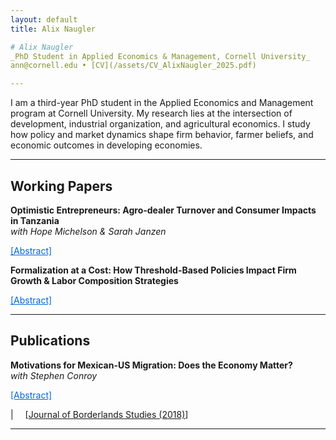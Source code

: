 ```yaml
---
layout: default
title: Alix Naugler

# Alix Naugler  
_PhD Student in Applied Economics & Management, Cornell University_  
ann@cornell.edu • [CV](/assets/CV_AlixNaugler_2025.pdf)

---
```


I am a third-year PhD student in the Applied Economics and Management program at Cornell University. My research lies at the intersection of development, industrial organization, and agricultural economics. I study how policy and market dynamics shape firm behavior, farmer beliefs, and economic outcomes in developing economies.

---

## Working Papers

**Optimistic Entrepreneurs: Agro-dealer Turnover and Consumer Impacts in Tanzania**  
_with Hope Michelson & Sarah Janzen_  
<span style="display:inline-block; margin-right: 15px;">
<details style="display:inline;">
  <summary style="display:inline; cursor:pointer;">
    <a href="#" style="text-decoration:underline; color:#0366d6;">[Abstract]</a>
  </summary>
  <p>
    Firm turnover (i.e., entry and exit) in markets characterized by information asymmetries
can affect market functioning and consumer trust. We study agro-dealer turnover and its implications for smallholder farmers in rural Tanzania. Using a census of agro-dealers, we document annual agro-dealer entry and exit rates of 34 and 18 percent, respectively—more than double those typically observed for micro-, small-, and medium-enterprises (MSMEs) operating in nonagricultural sectors in low-income countries. Though few observable agro-dealer characteristics predict exit, we show that agro-dealer exit is more common where local competition is stronger. We develop a theoretical model of firm turnover under information asymmetries and test its predictions empirically. We find that farmers’ beliefs about agricultural input quality improve when agro-dealers exit, consistent with the model’s prediction that farmers believe agro-dealers selling low-quality agricultural inputs exit. However, farmers who regularly purchase agricultural inputs from the same agro-dealer have lower quality expectations for a new market entrant. These findings suggest that agro-dealer turnover plays an important role in shaping farmer perceptions of agricultural input quality and technology adoption, and that farmers use stable relationships with suppliers as a strategy to mitigate uncertainty in markets with information asymmetries.
  </p>
</details>
</span>

**Formalization at a Cost: How Threshold-Based Policies Impact Firm Growth & Labor Composition Strategies**  
<span style="display:inline-block; margin-right: 15px;">
<details style="display:inline;">
  <summary style="display:inline; cursor:pointer;">
    <a href="#" style="text-decoration:underline; color:#0366d6;">[Abstract]</a>
  </summary>
  <p>
    This research examines the unintended consequences of size-dependent formalization policies
on firm behavior, focusing on a provision in Vietnam’s Labor Code 2012. The policy requires firms with at least 10 formally contracted, paid employees to comply with specific labor regulations, creating potential distortions in firm growth and labor composition by encouraging firms to limit their size or shift toward non-compliant labor arrangements. Using panel data of micro-, small-, and medium-enterprises in Vietnam, this study leverages a difference-in-discontinuities approach to isolate the policy’s localized temporal effects. It also groups firms into fully formal, partially formal, and fully informal dimensions, providing insights into whether firms adjust their formalization strategies in response to the policy. Results show that firms just below the threshold substitute toward unpaid full-time workers to avoid crossing this regulatory threshold that imposes higher compliance costs. Meanwhile, firms just above the threshold are more likely to be registered with the government but continue to rely on informal employment. This analysis overall evaluates how threshold-based policies shape firm strategies in a developing economy.
  </p>
</details>

---

## Publications

**Motivations for Mexican-US Migration: Does the Economy Matter?**  
_with Stephen Conroy_  
<span style="display:inline-block; margin-right: 15px;">
<details style="display:inline;">
  <summary style="display:inline; cursor:pointer;">
    <a href="#" style="text-decoration:underline; color:#0366d6;">[Abstract]</a>
  </summary>
  <p>
    This research examines Mexican immigrants’ motivations for crossing into the US to evaluate whether macroeconomic conditions affect these motivations. Using a data set of 44,017 Mexican migrants from 2010 through September 2016 and controlling for personal factors, results indicate economic motivations are moderated by US macroeconomic conditions and in the expected way, i.e. the US unemployment rate (growth rate) is inversely (directly) associated with economic motivations to cross into the US and positively associated with non-economic (familial-based) motivations. Results also suggest that Mexican migrants coming to the US in the wake of the Great Recession (i.e. in 2010 and 2011) were much less likely to cross for economic reasons than those crossing in 2015 and 2016, while those crossing in 2013 and 2014 were more likely to cross for economic reasons. We suspect nationalistic rhetoric amplified by Trump’s campaign for US president may have crowded out economic motivations as immigrants expected the proposed anti-immigrant policies to reduce the availability of US economic opportunities. Similar support for macroeconomic “push” effects from the Mexican economy were not found. Additionally, economic and familial-based motivations for migrating appear to be substitutes and both respond to US macroeconomic conditions though in opposite ways.
  </p>
</details>

<span style="display:inline-block; margin-right: 15px;">|</span>
<span style="display:inline-block;">
  [<a href="/assets/Motivation_for_Mexican.pdf" target="_blank">Journal of Borderlands Studies (2018)</a>]

---
